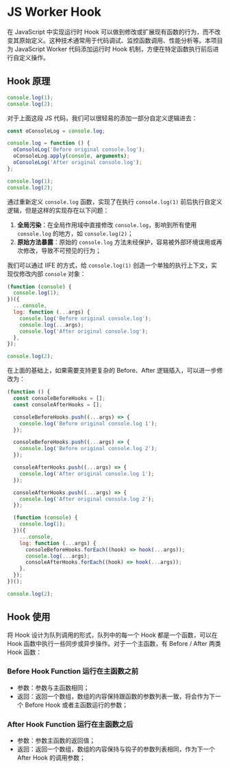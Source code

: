 # JS Worker Hook

在 JavaScript 中实现运行时 Hook 可以做到修改或扩展现有函数的行为，而不改变其原始定义。这种技术通常用于代码调试、监控函数调用、性能分析等。本项目为 JavaScript Worker 代码添加运行时 Hook 机制，方便在特定函数执行前后进行自定义操作。

## Hook 原理

```js
console.log(1);
console.log(2);
```

对于上面这段 JS 代码，我们可以很轻易的添加一部分自定义逻辑进去：

```js
const oConsoleLog = console.log;

console.log = function () {
  oConsoleLog('Before original console.log');
  oConsoleLog.apply(console, arguments);
  oConsoleLog('After original console.log');
};

console.log(1);
console.log(2);

```

通过重新定义 `console.log`  函数，实现了在执行 `console.log(1)` 前后执行自定义逻辑，但是这样的实现存在以下问题：

1. **全局污染**：在全局作用域中直接修改 `console.log`，影响到所有使用 `console.log` 的地方，如 `console.log(2)`；
2. **原始方法暴露**：原始的 `console.log` 方法未经保护，容易被外部环境误用或再次修改，导致不可预见的行为；

我们可以通过 IIFE 的方式，给 `console.log(1)` 创造一个单独的执行上下文，实现仅修改内部 `console` 对象：

```js
(function (console) {
  console.log(1);
})({
  ...console,
  log: function (...args) {
    console.log('Before original console.log');
    console.log(...args);
    console.log('After original console.log');
  },
});

console.log(2);

```

在上面的基础上，如果需要支持更复杂的 Before、After 逻辑插入，可以进一步修改为：

```js
(function () {
  const consoleBeforeHooks = [];
  const consoleAfterHooks = [];

  consoleBeforeHooks.push((...args) => {
    console.log('Before original console.log 1');
  });

  consoleBeforeHooks.push((...args) => {
    console.log('Before original console.log 2');
  });

  consoleAfterHooks.push((...args) => {
    console.log('After original console.log 1');
  });

  consoleAfterHooks.push((...args) => {
    console.log('After original console.log 2');
  });

  (function (console) {
    console.log(1);
  })({
    ...console,
    log: function (...args) {
      consoleBeforeHooks.forEach((hook) => hook(...args));
      console.log(...args);
      consoleAfterHooks.forEach((hook) => hook(...args));
    },
  });
})();

console.log(2);

```

## Hook 使用

将 Hook 设计为队列调用的形式，队列中的每一个 Hook 都是一个函数，可以在 Hook 函数中执行一些同步或异步操作。对于一个主函数，有 Before / After 两类 Hook 函数：

### Before Hook Function 运行在主函数之前

- 参数：参数与主函数相同；
- 返回：返回一个数组，数组的内容保持跟函数的参数列表一致，将会作为下一个 Before Hook 或者主函数运行的参数；

### After Hook Function 运行在主函数之后

- 参数：参数主函数的返回值；
- 返回：返回一个数组，数组的内容保持与钩子的参数列表相同，作为下一个 After Hook 的调用参数；
